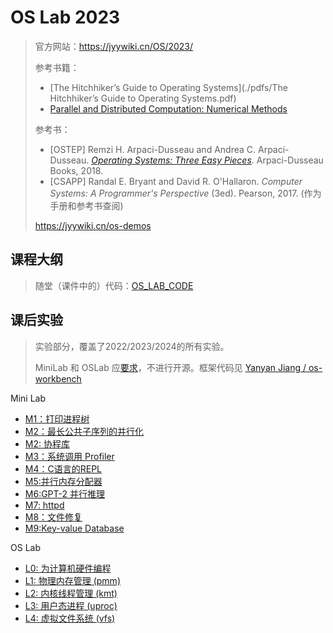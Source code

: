 # OS Lab 2023

> 官方网站：https://jyywiki.cn/OS/2023/
>
> 参考书籍：
>
> - [The Hitchhiker’s Guide to Operating Systems](./pdfs/The Hitchhiker’s Guide to Operating Systems.pdf)
> - [Parallel and Distributed Computation: Numerical Methods](https://web.mit.edu/dimitrib/www/pdc.html)
>
> 参考书：
>
> - [OSTEP] Remzi H. Arpaci-Dusseau and Andrea C. Arpaci-Dusseau. *[Operating Systems: Three Easy Pieces](http://pages.cs.wisc.edu/~remzi/OSTEP/)*. Arpaci-Dusseau Books, 2018.
> - [CSAPP] Randal E. Bryant and David R. O'Hallaron. *Computer Systems: A Programmer's Perspective* (3ed). Pearson, 2017. (作为手册和参考书查阅)
>
> https://jyywiki.cn/os-demos



## 课程大纲

> 随堂（课件中的）代码：[OS_LAB_CODE](https://gitee.com/oscsc/oslabcode)
>



## 课后实验

> 实验部分，覆盖了2022/2023/2024的所有实验。
>
> MiniLab 和 OSLab 应[要求](https://jyywiki.cn/OS/2023/labs/Labs.html)，不进行开源。框架代码见 [Yanyan Jiang / os-workbench](https://git.nju.edu.cn/jyy/os-workbench)

Mini Lab

- [M1：打印进程树](M1_pstree.md)
- [M2：最长公共子序列的并行化](./M2_plcs.md)
- [M2: 协程库](./M2_libco.md)
- [M3：系统调用 Profiler](M3_sperf.md)
- [M4：C语言的REPL](./M4_crepl.md)
- [M5:并行内存分配器](./M5_mymalloc.md)
- [M6:GPT-2 并行推理](./M6_gpt.md)
- [M7: httpd](./M7_httpd.md)
- [M8：文件修复](./M8_filerecovery.md)
- [M9:Key-value Database](./M9_KVDB,md)

OS Lab

- [L0: 为计算机硬件编程](./L0_programming_for_hardware.md)
- [L1: 物理内存管理 (pmm)](./L1_pmm.md)
- [L2: 内核线程管理 (kmt)](./L2_kmt.md)
- [L3: 用户态进程 (uproc)](./L3_uproc.md)
- [L4: 虚拟文件系统 (vfs)](./L4_vfs.md)






